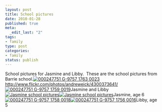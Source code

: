```yaml
--- 
layout: post
title: School pictures
date: 2010-01-28
published: true
meta: 
  _edit_last: "2"
tags: 
- family
type: post
categories: 
- family
status: publish
---
```

School pictures for Jasmine and Libby.  These are the school pictures from Barrie school.[![000247751 G-9757 1763 0023](http://media.eick.us/2011/05/4301120550_6c900b41e5.jpg)](http://www.flickr.com/photos/andreweick/4301120550/)<http://www.flickr.com/photos/andreweick/4300373641/>[![000247751 G-9757 1759 0019](http://media.eick.us/2011/05/4300373641_bd80abdd79.jpg)](http://www.flickr.com/photos/andreweick/4300373641/)Jasmine and Libby[![Jasmine school pictures](http://media.eick.us/2011/05/4301121010_8fe8f19bc1.jpg)](http://www.flickr.com/photos/andreweick/4301121010/)[![Jasmine school pictures](http://media.eick.us/2011/05/4300374861_92ba3a7fae.jpg)](http://www.flickr.com/photos/andreweick/4300374861/)Jasmine, age 6[![000247751 G-9757 1758 0018](http://media.eick.us/2011/05/4301119656_b7106f6ce0.jpg)](http://www.flickr.com/photos/andreweick/4301119656/)[![000247751 G-9757 1756 0016](http://media.eick.us/2011/05/4300372887_db2d0287f1.jpg)](http://www.flickr.com/photos/andreweick/4300372887/)Libby, age 5
